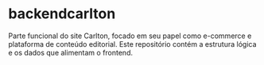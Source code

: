 # backendcarlton
Parte funcional do site Carlton, focado em seu papel como e-commerce e plataforma de conteúdo editorial. Este repositório contém a estrutura lógica e os dados que alimentam o frontend.
